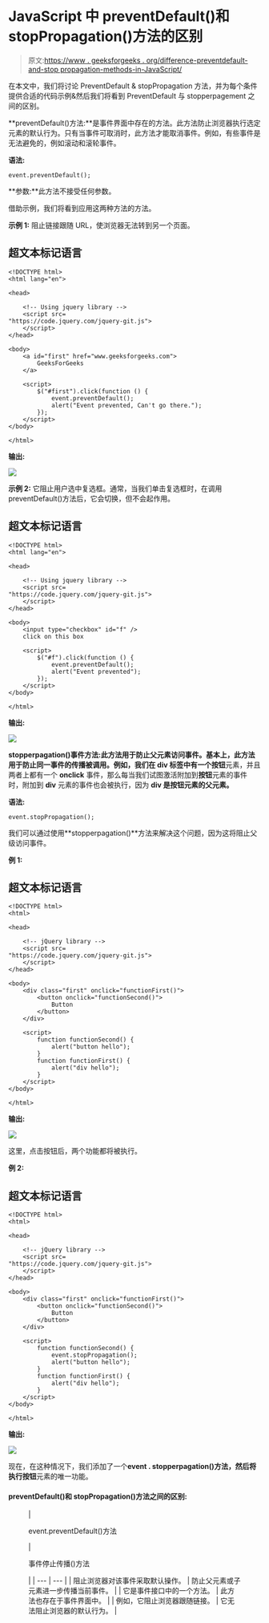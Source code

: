 # JavaScript 中 preventDefault()和 stopPropagation()方法的区别

> 原文:[https://www . geeksforgeeks . org/difference-preventdefault-and-stop propagation-methods-in-JavaScript/](https://www.geeksforgeeks.org/difference-between-preventdefault-and-stoppropagation-methods-in-javascript/)

在本文中，我们将讨论 PreventDefault & stopPropagation 方法，并为每个条件提供合适的代码示例&然后我们将看到 PreventDefault 与 stopperpagement 之间的区别。

**preventDefault()方法:**是事件界面中存在的方法。此方法防止浏览器执行选定元素的默认行为。只有当事件可取消时，此方法才能取消事件。例如，有些事件是无法避免的，例如滚动和滚轮事件。

**语法:**

```
event.preventDefault();
```

**参数:**此方法不接受任何参数。

借助示例，我们将看到应用这两种方法的方法。

**示例 1:** 阻止链接跟随 URL，使浏览器无法转到另一个页面。

## 超文本标记语言

```
<!DOCTYPE html>
<html lang="en">

<head>

    <!-- Using jquery library -->
    <script src=
"https://code.jquery.com/jquery-git.js">
    </script>
</head>

<body>
    <a id="first" href="www.geeksforgeeks.com">
        GeeksForGeeks
    </a>

    <script>
        $("#first").click(function () {
            event.preventDefault();
            alert("Event prevented, Can't go there.");
        });
    </script>
</body>

</html>
```

**输出:**

![](img/fc85e61ff95ee86bbe8ad6b0fd349f42.png)

**示例 2:** 它阻止用户选中复选框。通常，当我们单击复选框时，在调用 preventDefault()方法后，它会切换，但不会起作用。

## 超文本标记语言

```
<!DOCTYPE html>
<html lang="en">

<head>

    <!-- Using jquery library -->
    <script src=
"https://code.jquery.com/jquery-git.js">
    </script>
</head>

<body>
    <input type="checkbox" id="f" />
    click on this box

    <script>
        $("#f").click(function () {
            event.preventDefault();
            alert("Event prevented");
        });
    </script>
</body>

</html>
```

**输出:**

![](img/bf6a8c3526f16f8c1755e6a03c87989f.png)

**stopperpagation()事件方法:**此方法用于防止父元素访问事件。基本上，此方法用于防止同一事件的传播被调用。例如，我们在 **div** 标签中有一个**按钮**元素，并且两者上都有一个 **onclick** 事件，那么每当我们试图激活附加到**按钮**元素的事件时，附加到 **div** 元素的事件也会被执行，因为 **div 是按钮元素的父元素。**

**语法:**

```
event.stopPropagation();
```

我们可以通过使用**stopperpagation()**方法来解决这个问题，因为这将阻止父级访问事件。

**例 1:**

## 超文本标记语言

```
<!DOCTYPE html>
<html>

<head>

    <!-- jQuery library -->
    <script src=
"https://code.jquery.com/jquery-git.js">
    </script>
</head>

<body>
    <div class="first" onclick="functionFirst()">
        <button onclick="functionSecond()">
            Button
        </button>
    </div>

    <script>
        function functionSecond() {
            alert("button hello");
        }
        function functionFirst() {
            alert("div hello");
        }
    </script>
</body>

</html>
```

**输出:**

![](img/d559b1b2ee930d0e85e8f12878a7f9d6.png)

这里，点击按钮后，两个功能都将被执行。

**例 2:**

## 超文本标记语言

```
<!DOCTYPE html>
<html>

<head>

    <!-- jQuery library -->
    <script src=
"https://code.jquery.com/jquery-git.js">
    </script>
</head>

<body>
    <div class="first" onclick="functionFirst()">
        <button onclick="functionSecond()">
            Button
        </button>
    </div>

    <script>
        function functionSecond() {
            event.stopPropagation();
            alert("button hello");
        }
        function functionFirst() {
            alert("div hello");
        }
    </script>
</body>

</html>
```

**输出:**

![](img/2625271da0bbcc59d3788c6856711a18.png)

现在，在这种情况下，我们添加了一个**event . stopperpagation()**方法，然后将执行**按钮**元素的唯一功能。

#### preventDefault()和 stopPropagation()方法之间的区别:

<figure class="table">

| 

event.preventDefault()方法

 | 

事件停止传播()方法

 |
| --- | --- |
| 阻止浏览器对该事件采取默认操作。 | 防止父元素或子元素进一步传播当前事件。 |
| 它是事件接口中的一个方法。 | 此方法也存在于事件界面中。 |
| 例如，它阻止浏览器跟随链接。 | 它无法阻止浏览器的默认行为。 |

</figure>